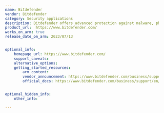 ```yaml
---
name: Bitdefender
vendor: Bitdefender
category: Security applications
description: Bitdefender offers advanced protection against malware, phishing, and other cyber threats, ensuring comprehensive security for both personal and business users.
product_url:  https://www.bitdefender.com/
works_on_arm: true
release_date_on_arm: 2023/07/13


optional_info:
    homepage_url: https://www.bitdefender.com/
    support_caveats:
    alternative_options:
    getting_started_resources:
        arm_content: 
        vendor_announcement: https://www.bitdefender.com/business/support/en/77209-77513-linux-agent.html#UUID-77f4bb34-606b-758f-d7e5-2b794dc49d3d
        official_docs: https://www.bitdefender.com/business/support/en/77212-157515-bitdefender-endpoint-security-tools-for-linux-quick-start-guide.html#idp186738


optional_hidden_info:
    other_info: 

---
```

